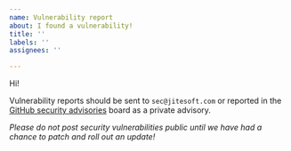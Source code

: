 ```yaml
---
name: Vulnerability report
about: I found a vulnerability!
title: ''
labels: ''
assignees: ''

---
```


Hi!

Vulnerability reports should be sent to `sec@jitesoft.com` or reported in the [GitHub security advisories](https://github.com/jitesoft/yolog/security/advisories) board as a private advisory.  
 
_Please do not post security vulnerabilities public until we have had a chance to patch and roll out an update!_

